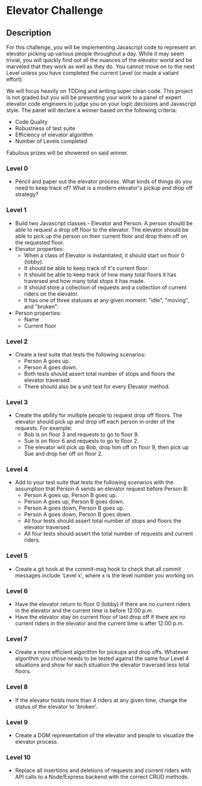 # Elevator Challenge

## Description
For this challenge, you will be implementing Javascript code to represent an elevator picking up various people throughout a day. While it may seem trivial, you will quickly find out all the nuances of the elevator world and be marveled that they work as well as they do. You cannot move on to the next Level unless you have completed the current Level (or made a valiant effort).

We will focus heavily on TDDing and writing super clean code. This project is not graded but you will be presenting your work to a panel of expert elevator code engineers to judge you on your logic decisions and Javascript style.  The panel will declare a winner based on the following criteria:
* Code Quality
* Robustness of test suite
* Efficiency of elevator algorithm
* Number of Levels completed

Fabulous prizes will be showered on said winner.

### Level 0
* Pencil and paper out the elevator process. What kinds of things do you need to keep track of? What is a modern elevator's pickup and drop off strategy?

### Level 1
* Build two Javascript classes - Elevator and Person. A
person should be able to request a drop off floor to the elevator. The elevator should be able to pick up the person on their current floor and drop them off on the requested floor.
* Elevator properties:
  * When a class of Elevator is instantiated, it should start on floor 0 (lobby).
  * It should be able to keep track of it's current floor.
  * It should be able to keep track of how many total floors it has traversed and how many total stops it has made.
  * It should store a collection of requests and a collection of current riders on the elevator.
  * It has one of three statuses at any given moment: "idle", "moving", and "broken".
* Person properties:
  * Name
  * Current floor

### Level 2
* Create a test suite that tests the following scenarios:
  * Person A goes up.
  * Person A goes down.
  * Both tests should assert total number of stops and floors the elevator traversed.
  * There should also be a unit test for every Elevator method.

### Level 3
* Create the ability for multiple people to request drop off floors. The elevator should pick up and drop off each person in order of the requests. For example:
  * Bob is on floor 3 and requests to go to floor 9.
  * Sue is on floor 6 and requests to go to floor 2.
  * The elevator will pick up Bob, drop him off on floor 9, then pick up Sue and drop her off on floor 2.

### Level 4
* Add to your test suite that tests the following scenarios with the assumption that Person A sends an elevator request before Person B:
  *  Person A goes up, Person B goes up.
  *  Person A goes up, Person B goes down.
  *  Person A goes down, Person B goes up.
  *  Person A goes down, Person B goes down.
  * All four tests should assert total number of stops and floors the elevator traversed.
  * All four tests should assert the total number of requests and current riders.

### Level 5
* Create a git hook at the commit-msg hook to check that all commit messages include 'Level x', where x is the level number you working on.

### Level 6
* Have the elevator return to floor 0 (lobby) if there are no current riders in the elevator and the current time is before 12:00 p.m.
* Have the elevator stay on current floor of last drop off if there are no current riders in the elevator and the current time is after 12:00 p.m.

### Level 7
* Create a more efficient algorithm for pickups and drop offs. Whatever algorithm you chose needs to be tested against the same four Level 4 situations and show for each situation the elevator traversed less total floors.

### Level 8
* If the elevator holds more than 4 riders at any given time, change the status of the elevator to 'broken'.

### Level 9
* Create a DOM representation of the elevator and people to visualize the elevator process.

### Level 10
* Replace all insertions and deletions of requests and current riders with API calls to a Node/Express backend with the correct CRUD methods.
